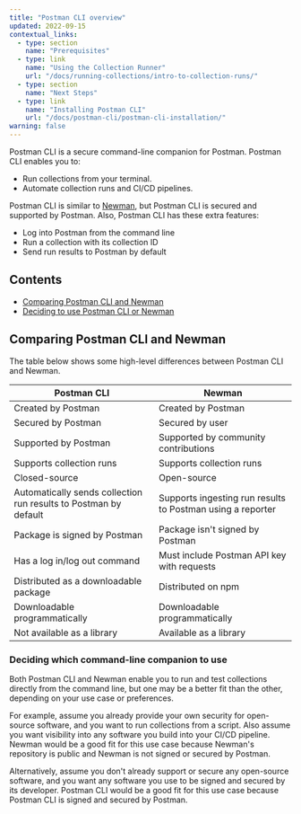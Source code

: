 ```yaml
---
title: "Postman CLI overview"
updated: 2022-09-15
contextual_links:
  - type: section
    name: "Prerequisites"
  - type: link
    name: "Using the Collection Runner"
    url: "/docs/running-collections/intro-to-collection-runs/"
  - type: section
    name: "Next Steps"
  - type: link
    name: "Installing Postman CLI"
    url: "/docs/postman-cli/postman-cli-installation/"
warning: false
---
```


Postman CLI is a secure command-line companion for Postman. Postman CLI enables you to:

* Run collections from your terminal.
* Automate collection runs and CI/CD pipelines.

Postman CLI is similar to [Newman](/docs/running-collections/using-newman-cli/command-line-integration-with-newman/), but Postman CLI is secured and supported by Postman. Also, Postman CLI has these extra features:

* Log into Postman from the command line
* Run a collection with its collection ID
* Send run results to Postman by default

## Contents

* [Comparing Postman CLI and Newman](#comparing-postman-cli-and-newman)
* [Deciding to use Postman CLI or Newman](#deciding-to-use-postman-cli-or-newman)

## Comparing Postman CLI and Newman

The table below shows some high-level differences between Postman CLI and Newman.

| Postman CLI  | Newman  |
|---|---|
| Created by Postman | Created by Postman |
| Secured by Postman | Secured by user |
| Supported by Postman | Supported by community contributions |
| Supports collection runs| Supports collection runs  |
| Closed-source | Open-source |
| Automatically sends collection run results to Postman by default | Supports ingesting run results to Postman using a reporter |
| Package is signed by Postman | Package isn't signed by Postman |
| Has a log in/log out command | Must include Postman API key with requests |
| Distributed as a downloadable package | Distributed on npm |
| Downloadable programmatically | Downloadable programmatically
| Not available as a library | Available as a library

### Deciding which command-line companion to use

Both Postman CLI and Newman enable you to run and test collections directly from the command line, but one may be a better fit than the other, depending on your use case or preferences.

For example, assume you already provide your own security for open-source software, and you want to run collections from a script. Also assume you want visibility into any software you build into your CI/CD pipeline. Newman would be a good fit for this use case because Newman's repository is public and Newman is not signed or secured by Postman.

Alternatively, assume you don't already support or secure any open-source software, and you want any software you use to be signed and secured by its developer. Postman CLI would be a good fit for this use case because Postman CLI is signed and secured by Postman.
